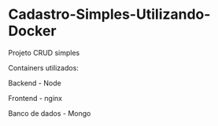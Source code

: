 # Cadastro-Simples-Utilizando-Docker

 Projeto CRUD simples

 Containers utilizados:

 Backend - Node

 Frontend - nginx

 Banco de dados - Mongo
